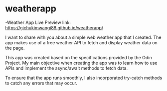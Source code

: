 # weatherapp

-Weather App Live Preview link:  https://gichukimwangi88.github.io/weatherapp/

I want to share with you about a simple web weather app that I created. The app makes use of a free weather API to fetch and display weather data on the page. 

This app was created based on the specifications provided by the Odin Project. My main objective when creating the app was to learn how to use APIs and implement the async/await methods to fetch data. 

To ensure that the app runs smoothly, I also incorporated try-catch methods to catch any errors that may occur.
